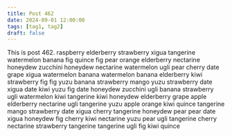 ```yaml
---
title: Post 462
date: 2024-09-01 12:00:00
tags: [tag1, tag2]
draft: false
---
```

This is post 462.
raspberry
elderberry
strawberry
xigua
tangerine
watermelon
banana
fig
quince
fig
pear
orange
elderberry
nectarine
honeydew
zucchini
honeydew
nectarine
watermelon
ugli
pear
cherry
date
grape
xigua
watermelon
banana
watermelon
banana
elderberry
kiwi
strawberry
fig
fig
yuzu
banana
strawberry
mango
yuzu
strawberry
date
xigua
date
kiwi
yuzu
fig
date
honeydew
zucchini
ugli
banana
strawberry
ugli
watermelon
kiwi
tangerine
kiwi
honeydew
elderberry
grape
apple
elderberry
nectarine
ugli
tangerine
yuzu
apple
orange
kiwi
quince
tangerine
mango
strawberry
date
xigua
cherry
tangerine
honeydew
pear
pear
date
xigua
honeydew
fig
cherry
kiwi
nectarine
yuzu
pear
ugli
tangerine
cherry
nectarine
strawberry
tangerine
tangerine
ugli
fig
kiwi
quince
